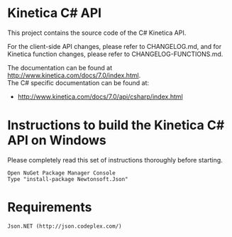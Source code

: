 Kinetica C# API
================

This project contains the source code of the C# Kinetica API.

For the client-side API changes, please refer to CHANGELOG.md, and for Kinetica
function changes, please refer to CHANGELOG-FUNCTIONS.md.

The documentation can be found at http://www.kinetica.com/docs/7.0/index.html.  
The C# specific documentation can be found at:

*   http://www.kinetica.com/docs/7.0/api/csharp/index.html


Instructions to build the Kinetica C# API on Windows
====================================================

Please completely read this set of instructions thoroughly before starting.

	Open NuGet Package Manager Console
	Type "install-package Newtonsoft.Json"

Requirements
============

	Json.NET (http://json.codeplex.com/)

